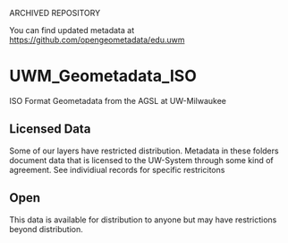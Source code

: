 ARCHIVED REPOSITORY

You can find updated metadata at https://github.com/opengeometadata/edu.uwm

# UWM_Geometadata_ISO
 ISO Format Geometadata from the AGSL at UW-Milwaukee

## Licensed Data

Some of our layers have restricted distribution. Metadata in these folders document data that is licensed to the UW-System through some kind of agreement.  See individiual records for specific restricitons

## Open

This data is available for distribution to anyone but may have restrictions beyond distribution.
